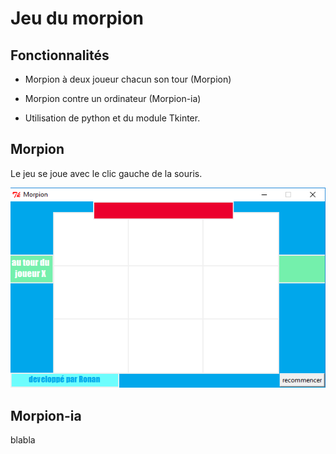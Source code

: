 <!DOCTYPE html>
<html>

<head>
  <meta charset="utf-8">
  <meta name="viewport" content="width=device-width, initial-scale=1.0">
  <link rel="stylesheet" href="https://stackedit.io/style.css" />
</head>

<body class="stackedit">
<h1 id="jeu-du-morpion">Jeu du morpion</h1>
<h2 id="fonctionnalités">Fonctionnalités</h2>
<ul>
<li>
<p>Morpion à deux joueur chacun son tour (Morpion)</p>
</li>
<li>
<p>Morpion contre un ordinateur (Morpion-ia)</p>
</li>
<li>
<p>Utilisation de python et du module Tkinter.</p>
</li>
</ul>
<h2 id="morpion">Morpion</h2>
<p>Le jeu se joue avec le clic gauche de la souris.</p>
<p><img src="images/morpion1.png" alt=""></p>
<h2 id="morpion-ia">Morpion-ia</h2>
<p>blabla</p>
</div>
</body>

</html>
